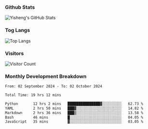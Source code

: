 ### Github Stats
![Yisheng's GitHub Stats](https://github-readme-stats-9qabuvhk1-gongyisheng.vercel.app/api?username=gongyisheng&count_private=true&show_icons=true)
### Tog Langs
![Top Langs](https://github-readme-stats-9qabuvhk1-gongyisheng.vercel.app/api/top-langs/?username=gongyisheng&layout=compact)
### Visitors
![Visitor Count](https://profile-counter.glitch.me/gongyisheng/count.svg)
### Monthly Development Breakdown
<!--START_SECTION:waka-->

```txt
From: 02 September 2024 - To: 02 October 2024

Total Time: 19 hrs 12 mins

Python       12 hrs 2 mins   ███████████████▓░░░░░░░░░   62.73 %
YAML         2 hrs 50 mins   ███▓░░░░░░░░░░░░░░░░░░░░░   14.82 %
Markdown     2 hrs 36 mins   ███▒░░░░░░░░░░░░░░░░░░░░░   13.58 %
Bash         46 mins         █░░░░░░░░░░░░░░░░░░░░░░░░   04.05 %
JavaScript   35 mins         ▓░░░░░░░░░░░░░░░░░░░░░░░░   03.05 %
```

<!--END_SECTION:waka-->
